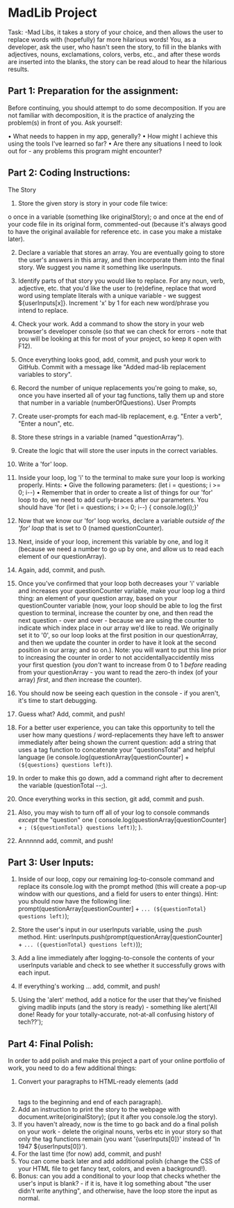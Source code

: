 # MadLib Project
Task:
-Mad Libs, it takes a story of your choice, and then allows the user to replace words with (hopefully) far more hilarious words!
You, as a developer, ask the user, who hasn't seen the story, to fill in the blanks with adjectives, nouns, exclamations, colors, verbs, etc., and after these words are inserted into the blanks, the story can be read aloud to hear the hilarious results.


## Part 1: Preparation for the assignment:
Before continuing, you should attempt to do some decomposition. If you are not familiar with decomposition, it is the practice of analyzing the problem(s) in front of you. Ask yourself:

•	What needs to happen in my app, generally?
•	How might I achieve this using the tools I've learned so far?
•	Are there any situations I need to look out for - any problems this program might encounter?

## Part 2: Coding Instructions:

The Story
1.	Store the given story is story in your code file twice:

o	once in a variable (something like originalStory);
o	and once at the end of your code file in its original form, commented-out (because it's always good to have the original available for reference etc. in case you make a mistake later).

2.	Declare a variable that stores an array. You are eventually going to store the user's answers in this array, and then incorporate them into the final story. We suggest you name it something like userInputs.

3.	Identify parts of that story you would like to replace. For any noun, verb, adjective, etc. that you'd like the user to (re)define, replace that word word using template literals with a unique variable - we suggest ${userInputs[x]}. Increment 'x' by 1 for each new word/phrase you intend to replace.

4.	Check your work. Add a command to show the story in your web browser's developer console (so that we can check for errors - note that you will be looking at this for most of your project, so keep it open with F12).

5.	Once everything looks good, add, commit, and push your work to GitHub. Commit with a message like "Added mad-lib replacement variables to story".

6.	Record the number of unique replacements you're going to make, so, once you have inserted all of your tag functions, tally them up and store that number in a variable (numberOfQuestions).
User Prompts
1.	Create user-prompts for each mad-lib replacement, e.g. "Enter a verb", "Enter a noun", etc. 
2.	Store these strings in a variable (named "questionArray").
3.	Create the logic that will store the user inputs in the correct variables.
   1.	Write a 'for' loop.
   2.	Inside your loop, log 'i' to the terminal to make sure your loop is working properly.
Hints:
•	Give the following parameters: (let i = questions; i >= 0; i--)
•	Remember that in order to create a list of things for our 'for' loop to do, we need to add curly-braces after our parameters. You should have 'for (let i = questions; i >= 0; i--) { console.log(i);}'
5.	Now that we know our 'for' loop works, declare a variable *outside of the 'for' loop* that is set to 0 (named questionCounter).
6.	Next, inside of your loop, increment this variable by one, and log it (because we need a number to go up by one, and allow us to read each element of our questionArray).
7.	Again, add, commit, and push.
8.	Once you've confirmed that your loop both decreases your 'i' variable and increases your questionCounter variable, make your loop log a third thing: an element of your question array, based on your questionCounter variable (now, your loop should be able to log the first question to terminal, increase the counter by one, and then read the next question - over and over - because we are using the counter to indicate which index place in our array we'd like to read. We originally set it to '0', so our loop looks at the first position in our questionArray, and then we update the counter in order to have it look at the second position in our array; and so on.).
Note: you will want to put this line prior to increasing the counter in order to not accidentallyaccidentily miss your first question (you *don't* want to increase from 0 to 1 *before* reading from your questionArray - you want to read the zero-th index (of your array) *first*, and *then* increase the counter).
 
9.	You should now be seeing each question in the console - if you aren't, it's time to start debugging.
10.	Guess what? Add, commit, and push!
11.	For a better user experience, you can take this opportunity to tell the user how many questions / word-replacements they have left to answer immediately after being shown the current question: add a string that uses a tag function to concatenate your "questionsTotal" and helpful language (ie console.log(questionArray[questionCounter] + `(${questions} questions left)`).
12.	In order to make this go down, add a command right after to decrement the variable (questionTotal --;).
13.	Once everything works in this section, git add, commit and push.
14.	Also, you may wish to turn off all of your log to console commands *except* the "question" one ( console.log(questionArray[questionCounter] + `; (${questionTotal} questions left)`); ).
15.	Annnnnd add, commit, and push!





## Part 3: User Inputs:

1.	Inside of our loop, copy our remaining log-to-console command and replace its console.log with the prompt method (this will create a pop-up window with our questions, and a field for users to enter things).
Hint: you should now have the following line:
prompt(questionArray[questionCounter] + `... (${questionTotal} questions left)`);

2.	Store the user's input in our userInputs variable, using the .push method.
Hint: userInputs.push(prompt(questionArray[questionCounter] + `... ({questionTotal} questions left)`));
 
3.	Add a line immediately after logging-to-console the contents of your userInputs variable and check to see whether it successfully grows with each input.

4.	 If everything's working ... add, commit, and push!

5.	Using the 'alert' method, add a notice for the user that they've finished giving madlib inputs (and the story is ready) - something like alert('All done! Ready for your totally-accurate, not-at-all confusing history of tech??');

## Part 4: Final Polish:
In order to add polish and make this project a part of your online portfolio of work, you need to do a few additional things:
1.	Convert your paragraphs to HTML-ready elements (add <h2></h2> tags to the beginning and end of each paragraph).
2.	Add an instruction to print the story to the webpage with document.write(originalStory); (put it after you console.log the story).
3.	If you haven't already, now is the time to go back and do a final polish on your work - delete the original nouns, verbs etc in your story so that only the tag functions remain (you want '{userInputs[0]}' instead of 'In 1947 ${userInputs[0]}').
4.	For the last time (for now) add, commit, and push!
5.	You can come back later and add additional polish (change the CSS of your HTML file to get fancy text, colors, and even a background!).
6.	Bonus: can you add a conditional to your loop that checks whether the user's input is blank? - if it is, have it log something about "the user didn't write anything", and otherwise, have the loop store the input as normal.

